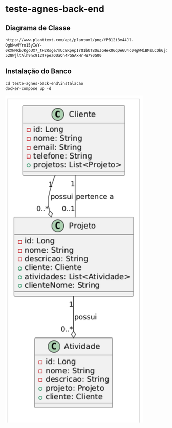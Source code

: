# teste-agnes-back-end

## Diagrama de Classe
```
https://www.planttext.com/api/plantuml/png/fPB12i8m44Jl-OgbHwMYro15yIeY-0KXNMKbJKgoUX7_tH2Rsge7mUCERpApIrQ1bUTBOuJGHeK06qDe6U4c04gWMiBMsLCQh6jGme4zTG8sYin8OJHuT7Q8JQ7rxepiGdoA0Y_tpx4IzvpPAJzbrXYq9wtSA48_MyjSFucAwKgrYeukUPs5QcZQ3IFwJZtxHwjkSPaN_5urHkQZ5ui2oj91CP_D9aL_5mcj2-528WjltAlh9nc912TFpeaOUaQh4PGGAxHr-W7Y0G00
```
## Instalação do Banco
```
cd teste-agnes-back-end\instalacao
docker-compose up -d
```
![1](DIAGRAMA_DE_CLASSE\Diagrama.png)
